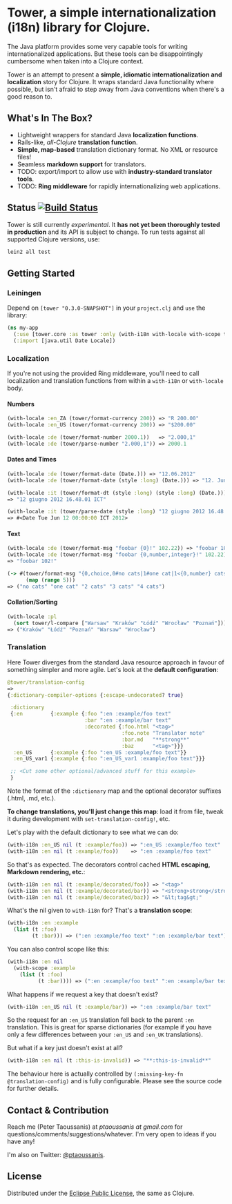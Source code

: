 # Tower, a simple internationalization (i18n) library for Clojure.

The Java platform provides some very capable tools for writing internationalized applications. But these tools can be disappointingly cumbersome when taken into a Clojure context.

Tower is an attempt to present a **simple, idiomatic internationalization and localization** story for Clojure. It wraps standard Java functionality where possible, but isn't afraid to step away from Java conventions when there's a good reason to.

## What's In The Box?
 * Lightweight wrappers for standard Java **localization functions**.
 * Rails-like, *all-Clojure* **translation function**.
 * **Simple, map-based** translation dictionary format. No XML or resource files!
 * Seamless **markdown support** for translators.
 * TODO: export/import to allow use with **industry-standard translator tools**.
 * TODO: **Ring middleware** for rapidly internationalizing web applications.

## Status [![Build Status](https://secure.travis-ci.org/ptaoussanis/tower.png)](http://travis-ci.org/ptaoussanis/tower)

Tower is still currently *experimental*. It **has not yet been thoroughly tested in production** and its API is subject to change. To run tests against all supported Clojure versions, use:

```bash
lein2 all test
```

## Getting Started

### Leiningen

Depend on `[tower "0.3.0-SNAPSHOT"]` in your `project.clj` and `use` the library:

```clojure
(ns my-app
  (:use [tower.core :as tower :only (with-i18n with-locale with-scope t style)])
  (:import [java.util Date Locale])
```

### Localization

If you're not using the provided Ring middleware, you'll need to call localization and translation functions from within a `with-i18n` or `with-locale` body.

#### Numbers

```clojure
(with-locale :en_ZA (tower/format-currency 200)) => "R 200.00"
(with-locale :en_US (tower/format-currency 200)) => "$200.00"

(with-locale :de (tower/format-number 2000.1))   => "2.000,1"
(with-locale :de (tower/parse-number "2.000,1")) => 2000.1
```

#### Dates and Times

```clojure
(with-locale :de (tower/format-date (Date.))) => "12.06.2012"
(with-locale :de (tower/format-date (style :long) (Date.))) => "12. Juni 2012"

(with-locale :it (tower/format-dt (style :long) (style :long) (Date.)))
=> "12 giugno 2012 16.48.01 ICT"

(with-locale :it (tower/parse-date (style :long) "12 giugno 2012 16.48.01 ICT"))
=> #<Date Tue Jun 12 00:00:00 ICT 2012>
```

#### Text

```clojure
(with-locale :de (tower/format-msg "foobar {0}!" 102.22)) => "foobar 102,22!"
(with-locale :de (tower/format-msg "foobar {0,number,integer}!" 102.22))
=> "foobar 102!"

(-> #(tower/format-msg "{0,choice,0#no cats|1#one cat|1<{0,number} cats}" %)
      (map (range 5)))
=> ("no cats" "one cat" "2 cats" "3 cats" "4 cats")
```

#### Collation/Sorting

```clojure
(with-locale :pl
  (sort tower/l-compare ["Warsaw" "Kraków" "Łódź" "Wrocław" "Poznań"]))
=> ("Kraków" "Łódź" "Poznań" "Warsaw" "Wrocław")
```

### Translation

Here Tower diverges from the standard Java resource approach in favour of something simpler and more agile. Let's look at the **default configuration**:

```clojure
@tower/translation-config
=>
{:dictionary-compiler-options {:escape-undecorated? true}

 :dictionary
 {:en         {:example {:foo ":en :example/foo text"
                         :bar ":en :example/bar text"
                         :decorated {:foo.html "<tag>"
                                     :foo.note "Translator note"
                                     :bar.md   "**strong**"
                                     :baz      "<tag>"}}}
  :en_US      {:example {:foo ":en_US :example/foo text"}}
  :en_US_var1 {:example {:foo ":en_US_var1 :example/foo text"}}}

 ;; <Cut some other optional/advanced stuff for this example>
 }
```

Note the format of the `:dictionary` map and the optional decorator suffixes (.html, .md, etc.).

**To change translations, you'll just change this map**: load it from file, tweak it during development with `set-translation-config!`, etc.

Let's play with the default dictionary to see what we can do:

```clojure
(with-i18n :en_US nil (t :example/foo)) => ":en_US :example/foo text"
(with-i18n :en nil (t :example/foo))    => ":en :example/foo text"
```

So that's as expected. The decorators control cached **HTML escaping, Markdown rendering, etc.**:

```clojure
(with-i18n :en nil (t :example/decorated/foo)) => "<tag>"
(with-i18n :en nil (t :example/decorated/bar)) => "<strong>strong</strong>"
(with-i18n :en nil (t :example/decorated/baz)) => "&lt;tag&gt;"
```

What's the nil given to `with-i18n` for? That's a **translation scope**:

```clojure
(with-i18n :en :example
  (list (t :foo)
        (t :bar))) => (":en :example/foo text" ":en :example/bar text")
```

You can also control scope like this:

```clojure
(with-i18n :en nil
  (with-scope :example
    (list (t :foo)
          (t :bar)))) => (":en :example/foo text" ":en :example/bar text")
```

What happens if we request a key that doesn't exist?

```clojure
(with-i18n :en_US nil (t :example/bar)) => ":en :example/bar text"
```

So the request for an `:en_US` translation fell back to the parent `:en` translation. This is great for sparse dictionaries (for example if you have only a few differences between your `:en_US` and `:en_UK` translations).

But what if a key just doesn't exist at all?

```clojure
(with-i18n :en nil (t :this-is-invalid)) => "**:this-is-invalid**"
```

The behaviour here is actually controlled by `(:missing-key-fn @translation-config)` and is fully configurable. Please see the source code for further details.

## Contact & Contribution

Reach me (Peter Taoussanis) at *ptaoussanis at gmail.com* for questions/comments/suggestions/whatever. I'm very open to ideas if you have any!

I'm also on Twitter: [@ptaoussanis](https://twitter.com/#!/ptaoussanis).

## License

Distributed under the [Eclipse Public License](http://www.eclipse.org/legal/epl-v10.html), the same as Clojure.